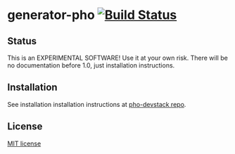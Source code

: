 # generator-pho [![Build Status](https://secure.travis-ci.org/madebysource/generator-pho.png?branch=master)](https://travis-ci.org/madebysource/generator-pho)

## Status
This is an EXPERIMENTAL SOFTWARE! Use it at your own risk. There will be no documentation before 1.0, just installation instructions.

## Installation

See installation installation instructions at [pho-devstack repo](https://github.com/madebysource/pho-devstack#installation).


## License

[MIT license](http://opensource.org/licenses/mit-license.php)
